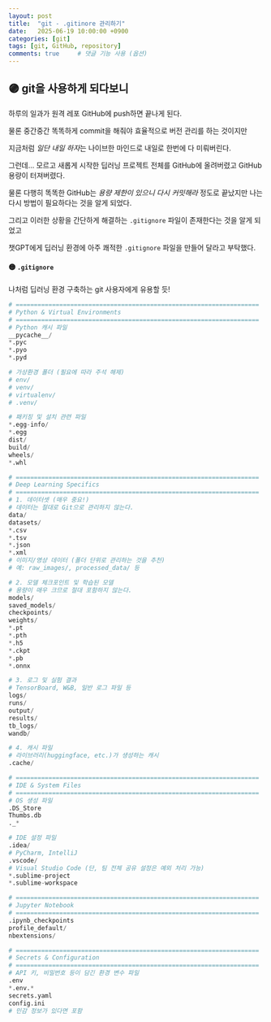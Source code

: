 ```yaml
---
layout: post
title:  "git - .gitinore 관리하기"
date:   2025-06-19 10:00:00 +0900
categories: [git]
tags: [git, GitHub, repository]
comments: true     # 댓글 기능 사용 (옵션)
---
```



## 🟣 git을 사용하게 되다보니
하루의 일과가 원격 레포 GitHub에 push하면 끝나게 된다.

물론 중간중간 똑똑하게 commit을 해줘야 효율적으로 버전 관리를 하는 것이지만

지금처럼 *일단 내일 하자*는 나이브한 마인드로 내일로 한번에 다 미뤄버린다.

그런데... 모르고 새롭게 시작한 딥러닝 프로젝트 전체를 GitHub에 올려버렸고 GitHub 용량이 터져버렸다.

물론 다행히 똑똑한 GitHub는 *용량 제한이 있으니 다시 커밋해라* 정도로 끝났지만 나는 다시 방법이 필요하다는 것을 알게 되었다.

그리고 이러한 상황을 간단하게 해결하는 `.gitignore` 파일이 존재한다는 것을 알게 되었고

챗GPT에게 딥러닝 환경에 아주 쾌적한 `.gitignore` 파일을 만들어 달라고 부탁했다.


#### 🟡 `.gitignore`

나처럼 딥러닝 환경 구축하는 git 사용자에게 유용할 듯!

```py
# ===================================================================
# Python & Virtual Environments
# ===================================================================
# Python 캐시 파일
__pycache__/
*.pyc
*.pyo
*.pyd

# 가상환경 폴더 (필요에 따라 주석 해제)
# env/
# venv/
# virtualenv/
# .venv/

# 패키징 및 설치 관련 파일
*.egg-info/
*.egg
dist/
build/
wheels/
*.whl

# ===================================================================
# Deep Learning Specifics
# ===================================================================
# 1. 데이터셋 (매우 중요!)
# 데이터는 절대로 Git으로 관리하지 않는다.
data/
datasets/
*.csv
*.tsv
*.json
*.xml
# 이미지/영상 데이터 (폴더 단위로 관리하는 것을 추천)
# 예: raw_images/, processed_data/ 등

# 2. 모델 체크포인트 및 학습된 모델
# 용량이 매우 크므로 절대 포함하지 않는다.
models/
saved_models/
checkpoints/
weights/
*.pt
*.pth
*.h5
*.ckpt
*.pb
*.onnx

# 3. 로그 및 실험 결과
# TensorBoard, W&B, 일반 로그 파일 등
logs/
runs/
output/
results/
tb_logs/
wandb/

# 4. 캐시 파일
# 라이브러리(huggingface, etc.)가 생성하는 캐시
.cache/

# ===================================================================
# IDE & System Files
# ===================================================================
# OS 생성 파일
.DS_Store
Thumbs.db
._*

# IDE 설정 파일
.idea/      
# PyCharm, IntelliJ
.vscode/    
# Visual Studio Code (단, 팀 전체 공유 설정은 예외 처리 가능)
*.sublime-project
*.sublime-workspace

# ===================================================================
# Jupyter Notebook
# ===================================================================
.ipynb_checkpoints
profile_default/
nbextensions/

# ===================================================================
# Secrets & Configuration
# ===================================================================
# API 키, 비밀번호 등이 담긴 환경 변수 파일
.env
*.env.*
secrets.yaml
config.ini 
# 민감 정보가 있다면 포함
```